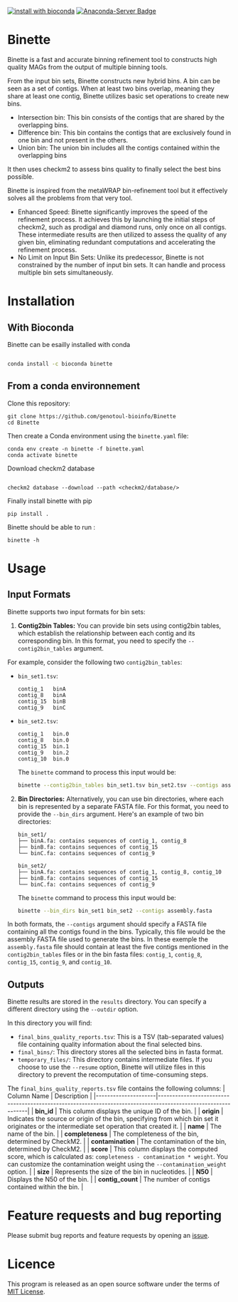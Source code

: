 [![install with bioconda](https://img.shields.io/badge/install%20with-bioconda-brightgreen.svg?style=flat)](http://bioconda.github.io/recipes/binette/README.html)  [![Anaconda-Server Badge](https://anaconda.org/bioconda/binette/badges/downloads.svg)](https://anaconda.org/bioconda/binette)

# Binette 

Binette is a fast and accurate binning refinement tool to constructs high quality MAGs from the output of multiple binning tools.

From the input bin sets, Binette constructs new hybrid bins. A bin can be seen as a set of contigs. When at least two bins overlap, meaning they share at least one contig, Binette utilizes basic set operations to create new bins.
- Intersection bin: This bin consists of the contigs that are shared by the overlapping bins. 
- Difference bin: This bin contains the contigs that are exclusively found in one bin and not present in the others.
- Union bin: The union bin includes all the contigs contained within the overlapping bins

It then uses checkm2 to assess bins quality to finally select the best bins possible.

Binette is inspired from the metaWRAP bin-refinement tool but it effectively solves all the problems from that very tool. 
- Enhanced Speed: Binette significantly improves the speed of the refinement process. It achieves this by launching the initial steps of checkm2, such as prodigal and diamond runs, only once on all contigs. These intermediate results are then utilized to assess the quality of any given bin, eliminating redundant computations and accelerating the refinement process.
- No Limit on Input Bin Sets: Unlike its predecessor, Binette is not constrained by the number of input bin sets. It can handle and process multiple bin sets simultaneously.
<!-- - Bin selection have been improved. It selects the best bins in a more accurate and elegant manner.
- It is easier to use. -->

# Installation

## With Bioconda

Binette can be esailly installed with conda 

```bash

conda install -c bioconda binette

```

## From a conda environnement

Clone this repository: 
```
git clone https://github.com/genotoul-bioinfo/Binette
cd Binette
```

Then create a Conda environment using the `binette.yaml` file:
```
conda env create -n binette -f binette.yaml
conda activate binette 
```

Download checkm2 database

```

checkm2 database --download --path <checkm2/database/>
```

Finally install binette with pip

```
pip install .
```

Binette should be able to run :

```
binette -h
```


<!-- ## Running binette using a singularity image

Singularity version 3 or above must be installed. See [here](https://sylabs.io/guides/3.7/user-guide/quick_start.html#quick-installation-steps) how to install Singularity >=v3.

Git clone binette repository and build the singularity image. 

```
git clone https://github.com/genotoul-bioinfo/Binette
cd Binette
sudo singularity build binette.sif singularity_recipe
```

Then if the build succesfully finished, you should be able to run Binette:

```
singularity exec binette.sif binette -h
``` -->

# Usage 

## Input Formats

Binette supports two input formats for bin sets: 

1. **Contig2bin Tables:** You can provide bin sets using contig2bin tables, which establish the relationship between each contig and its corresponding bin. In this format, you need to specify the `--contig2bin_tables` argument. 

For example, consider the following two `contig2bin_tables`:

- `bin_set1.tsv`:

    ```tsv
    contig_1   binA
    contig_8   binA
    contig_15  binB
    contig_9   binC
    ```
    
- `bin_set2.tsv`:

    ```tsv
    contig_1   bin.0
    contig_8   bin.0
    contig_15  bin.1
    contig_9   bin.2
    contig_10  bin.0
    ```
    
    The `binette` command to process this input would be:
    
    ```bash
    binette --contig2bin_tables bin_set1.tsv bin_set2.tsv --contigs assembly.fasta
    ```

2. **Bin Directories:** Alternatively, you can use bin directories, where each bin is represented by a separate FASTA file. For this format, you need to provide the `--bin_dirs` argument. Here's an example of two bin directories:

    ```
    bin_set1/
    ├── binA.fa: contains sequences of contig_1, contig_8
    ├── binB.fa: contains sequences of contig_15
    └── binC.fa: contains sequences of contig_9
    ```
    
    ```
    bin_set2/
    ├── binA.fa: contains sequences of contig_1, contig_8, contig_10
    ├── binB.fa: contains sequences of contig_15
    └── binC.fa: contains sequences of contig_9
    ```
    
    The `binette` command to process this input would be:
    
    ```bash
    binette --bin_dirs bin_set1 bin_set2 --contigs assembly.fasta
    ```

In both formats, the `--contigs` argument should specify a FASTA file containing all the contigs found in the bins. Typically, this file would be the assembly FASTA file used to generate the bins. In these exemple the `assembly.fasta` file should contain at least the five contigs mentioned in the `contig2bin_tables` files or in the bin fasta files: `contig_1`, `contig_8`, `contig_15`, `contig_9`, and `contig_10`.

## Outputs

Binette results are stored in the `results` directory. You can specify a different directory using the `--outdir` option.

In this directory you will find:
- `final_bins_quality_reports.tsv`: This is a TSV (tab-separated values) file containing quality information about the final selected bins.
- `final_bins/`: This directory stores all the selected bins in fasta format.
- `temporary_files/`: This directory contains intermediate files. If you choose to use the `--resume` option, Binette will utilize files in this directory to prevent the recomputation of time-consuming steps.


The `final_bins_quality_reports.tsv` file contains the following columns:
| Column Name         | Description                                                                                                  |
|---------------------|--------------------------------------------------------------------------------------------------------------|
| **bin_id**          | This column displays the unique ID of the bin.                                                             |
| **origin**          | Indicates the source or origin of the bin, specifying from which bin set it originates or the intermediate set operation that created it. |
| **name**            | The name of the bin.                                                                                        |
| **completeness**    | The completeness of the bin, determined by CheckM2.                                                         |
| **contamination**   | The contamination of the bin, determined by CheckM2.                                                       |
| **score**           | This column displays the computed score, which is calculated as: `completeness - contamination * weight`. You can customize the contamination weight using the `--contamination_weight` option. |
| **size**            | Represents the size of the bin in nucleotides.                                                              |
| **N50**             | Displays the N50 of the bin.                                                                                |
| **contig_count**    | The number of contigs contained within the bin.                                                             |

# Feature requests and bug reporting

Please submit bug reports and feature requests by opening an [issue](https://github.com/genotoul-bioinfo/Binette/issues). 


# Licence

This program is released as an open source software under the terms of [MIT License](https://forgemia.inra.fr/jean.mainguy/binette/-/raw/main/LICENSE).

